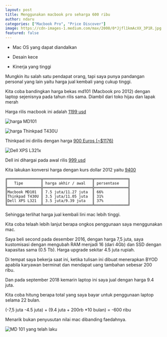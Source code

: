 ```yaml
---
layout: post
title: Menggunakan macbook pro seharga 600 ribu
author: ndaru
categories: ["Macbook Pro", "Price Discover"]
image: https://cdn-images-1.medium.com/max/2000/0*Jjfl1kmAcXX_3P1R.jpg
featured: false
---
```


* Mac OS yang dapat diandalkan

* Desain kece

* Kinerja yang tinggi

Mungkin itu salah satu pendapat orang, tapi saya punya pandangan personal yang lain yaitu harga jual kembali yang cukup tinggi.

Kita coba bandingkan harga bekas md101 (Macbook pro 2012) dengan laptop sejenisnya pada tahun rilis sama. Diambil dari toko hijau dan lapak merah

Harga rilis macbook ini adalah [1199 usd](https://everymac.com/systems/apple/macbook_pro/specs/macbook-pro-core-i5-2.5-13-mid-2012-unibody-usb3-specs.html#macspecs3)

![harga MD101](https://cdn-images-1.medium.com/max/3932/1*nq5XWoxApmCDlHMdh3yTwA.png)

![harga Thinkpad T430U](https://cdn-images-1.medium.com/max/3940/1*wHli86A7sKhQ6pj63SWR9g.png)

Thinkpad ini dirilis dengan harga [900 Euros (~$1176)](https://www.notebookcheck.net/Review-Lenovo-ThinkPad-T430u-Ultrabook.86977.0.html)

![Dell XPS L321x](https://cdn-images-1.medium.com/max/4080/1*DZLVSTUmc2u92SZcpznBcw.png)

Dell ini dihargai pada awal rilis [999 usd](http://www.notebookreview.com/notebookreview/dell-xps-13-review-an-ultrabook-for-business-pros/2/)

Kita lakukan konversi harga dengan kurs dollar 2012 yaitu [9400](http://kabar24.bisnis.com/read/20120917/186/95939/kurs-transaksi-bank-indonesia-17-september-2012)

    ╔═══════════════╦══════════════════════╦═══════════════╗
    ║   Tipe        ║ harga akhir / awal   ║ persentase    ║
    ╠═══════════════╬══════════════════════╬═══════════════╣
    ║Macbook MD101  ║ 7.5 juta/11.27 juta  ║ 66%           ║
    ║Thinkpad T430U ║ 3.5 juta/11.05 juta  ║ 31%           ║
    ║Dell XPS L321  ║ 3.5 juta/9.39 juta   ║ 37%           ║
    ╚═══════════════╩══════════════════════╩═══════════════╝

Sehingga terlihat harga jual kembali lini mac lebih tinggi.

Kita coba telaah lebih lanjut berapa ongkos penggunaan saya menggunakan mac.

Saya beli second pada desember 2016, dengan harga 7,5 juta, saya kustomisasi dengan mengubah RAM menjadi 16 (dari 4Gb) dan SSD dengan kapasitas sama (0.5 Tb). Harga upgrade sekitar 4.5 juta rupiah.

Di tempat saya bekerja saat ini, ketika tulisan ini dibuat menerapkan BYOD apabila karyawan berminat dan mendapat uang tambahan sebesar 200 ribu.

Dan pada september 2018 kemarin laptop ini saya jual dengan harga 9.4 juta.

Kita coba hitung berapa total yang saya bayar untuk penggunaan laptop selama 22 bulan.

(-7,5 juta -4.5 juta) + (9.4 juta + 200rb *10 bulan) = -600 ribu

Menarik bukan penyusutan nilai mac dibanding faedahnya.

![MD 101 yang telah laku](https://cdn-images-1.medium.com/max/2000/0*Jjfl1kmAcXX_3P1R.jpg)
